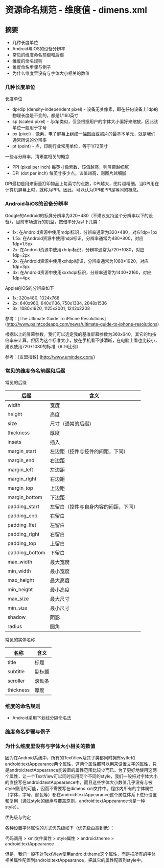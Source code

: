 # 资源命名规范 - 维度值 - dimens.xml

## 摘要

* 几种长度单位
* Android与iOS的设备分辨率
* 常见的维度命名前缀和后缀
* 维度的命名规则
* 维度命名步骤与例子
* 为什么维度里没有与字体大小相关的数值

### 几种长度单位

长度单位

* dp/dip (density-independent pixel) - 设备无关像素，即在任何设备上1dp的物理长度是不变的，都是1/160英寸
* sp (scaled pixel) - 与dp类似，但会根据用户的字体大小偏好来缩放，因此该单位一般用于字号
* px (pixel) - 像素，电子屏幕上组成一幅图画或照片的最基本单元，就是我们通常所说的分辨率
* pt (point) - 点，印刷行业常用单位，等于1/72英寸

一些与分辨率，清晰度相关的概念

* PPI (pixel per inch) 每英寸像素数，该值越高，则屏幕越细腻
* DPI (dot per inch) 每英寸多少点，该值越高，则图片越细腻

DPI最初是用来衡量打印物品上每英寸的点数，DPI越大，图片越精细。当DPI用在计算机屏幕上时，就称为PPI。因此，可以认为DPI和PPI是等同的概念。

### Android与iOS的设备分辨率

Google的Android的标屏分辨率为320*480（不建议支持这个分辨率以下的设备），目前市场流行的机型，按倍率分为以下几类：

* 1x: 在Android资源中使用mdpi标识，分辨率通常为320*480，对应1dp=1px
* 1.5x: 在Android资源中使用hdpi标识，分辨率通常为480*800，对应1dp=1.5px
* 2x: 在Android资源中使用xhdpi标识，分辨率通常为720*1080，对应1dp=2px
* 3x: 在Android资源中使用xxhdpi标识，分辨率通常为1080*1920，对应1dp=3px
* 4x: 在Android资源中使用xxxhdpi标识，分辨率通常为1440*2160，对应1dp=4px

Apple的iOS的分辨率如下

* 1x: 320x480, 1024x768
* 2x: 640x960, 640x1136, 750x1334, 2048x1536
* 3x: 1080x1920, 1125x2001, 1242x2208

参考：[The Ultimate Guide To iPhone Resolutions] (http://www.paintcodeapp.com/news/ultimate-guide-to-iphone-resolutions)

根据以上的屏幕参数，我们可以选定我的基准屏幕参数为360x640，其它的均按倍率来计算。但因为这个标准太小，放在手机看不够清晰，在电脑上看也比较小，建议使用720*1080的标准（9:16比例）

参考：[友盟指数] (http://www.umindex.com/)

### 常见的维度命名前缀和后缀

常见的后缀

| 后缀            | 含义 |
|----------------|-------------------------------------------------------------|
| width          | 宽度
| height         | 高度
| size           | 尺寸（通常的后缀）
| thickness      | 厚度
| insets         | 插入
| margin_start   | 左边距（控件与控件的间距，下同）
| margin_end     | 右边距
| margin_left    | 左边距
| margin_right   | 右边距
| margin_top     | 上边距
| margin_bottom  | 下边距
| padding_start  | 左留白（控件与自身内容的间距，下同）
| padding_end    | 右留白
| padding_lfet   | 左留白
| padding_right  | 右留白
| padding_top    | 上留白
| padding_bottom | 下留白
| max_width      | 最大宽度
| min_width      | 最小宽度
| max_height     | 最大高度
| min_height     | 最小高度
| max_size       | 最大尺寸
| min_size       | 最小尺寸
| shadow         | 阴影
| radius         | 圆角

常见的实体名称

| 名称            | 含义 |
|----------------|-------------------------------------------------------------|
| title          | 标题
| subtitle       | 副标题
| scroller       | 滚动条
| thickness      | 厚度

### 维度的命名规则

* Android采用下划线分隔命名法

### 维度命名步骤与例子

### 为什么维度里没有与字体大小相关的数值

因为在Android系统中，所有的TextView及其子类都同时拥有sytle和android:textAppearance两个属性，这两个属性都可以用来设置文字的属性，只是android:textAppearance能设置的属性范围比较少而已。为了更好地使用这两个属性，让一个TextView可以同时应用两个不同的style，我们一般把对字体大小的直接写在android:textAppearance中，而且这些字体大小数值几乎没有与被style重用的可能，因而不需要写在dimens.xml文件中。程序内所有的字体属性（字体，字号，颜色等）都在android:textAppearance这个属性体系下进行设置和复用（通过style的继承与覆盖原则，android:textAppearance也是一种style）。

优先级与约定

各种设置字体属性的方式优先级如下（优先级由高到低）：

代码调用 > xml文件属性 > style属性 > android:theme > android:textAppearance

但是，我们一般不对TextView使用android:theme这个属性，而是把所有的字体相关属性配置到android:textAppearance，把其它的属性配置到style中。

